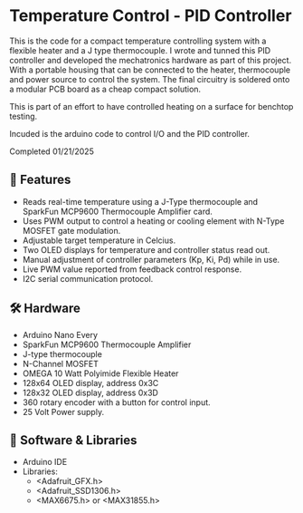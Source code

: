 # Temperature Control - PID Controller

This is the code for a compact temperature controlling system with a flexible heater and a J type thermocouple.
I wrote and tunned this PID controller and developed the mechatronics hardware as part of this project.
With a portable housing that can be connected to the heater, thermocouple and power source to control the system.
The final circuitry is soldered onto a modular PCB board as a cheap compact solution.

This is part of an effort to have controlled heating on a surface for benchtop testing.

Incuded is the arduino code to control I/O and the PID controller.

Completed 01/21/2025

## 🎯 Features
- Reads real-time temperature using a J-Type thermocouple and SparkFun MCP9600 Thermocouple Amplifier card.
- Uses PWM output to control a heating or cooling element with N-Type MOSFET gate modulation.
- Adjustable target temperature in Celcius.
- Two OLED displays for temperature and controller status read out.
- Manual adjustment of controller parameters (Kp, Ki, Pd) while in use.
- Live PWM value reported from feedback control response.
- I2C serial communication protocol.

## 🛠️ Hardware
- Arduino Nano Every
- SparkFun MCP9600 Thermocouple Amplifier
- J-type thermocouple
- N-Channel MOSFET 
- OMEGA 10 Watt Polyimide Flexible Heater
- 128x64 OLED display, address 0x3C
- 128x32 OLED display, address 0x3D
- 360 rotary encoder with a button for control input.
- 25 Volt Power supply.

## 🧰 Software & Libraries
- Arduino IDE
- Libraries:
  - <Adafruit_GFX.h>
  - <Adafruit_SSD1306.h>
  - <MAX6675.h> or <MAX31855.h>


